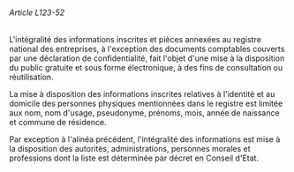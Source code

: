 ###### Article L123-52

L'intégralité des informations inscrites et pièces annexées au registre national des entreprises, à l'exception des documents comptables couverts par une déclaration de confidentialité, fait l'objet d'une mise à la disposition du public gratuite et sous forme électronique, à des fins de consultation ou réutilisation.

La mise à disposition des informations inscrites relatives à l'identité et au domicile des personnes physiques mentionnées dans le registre est limitée aux nom, nom d'usage, pseudonyme, prénoms, mois, année de naissance et commune de résidence.

Par exception à l'alinéa précédent, l'intégralité des informations est mise à la disposition des autorités, administrations, personnes morales et professions dont la liste est déterminée par décret en Conseil d'Etat.

